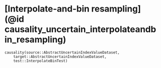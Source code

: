 # [Interpolate-and-bin resampling](@id causality_uncertain_interpolateandbin_resampling)

```@docs
causality(source::AbstractUncertainIndexValueDataset, 
    target::AbstractUncertainIndexValueDataset, 
    test::InterpolateBinTest)
```
